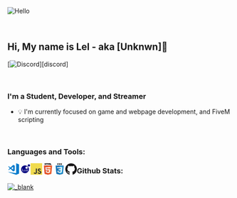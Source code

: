 ![Hello](https://media2.giphy.com/headers/colorful-courier/ammr2uN8JUE3.gif)

<br />

## Hi, My name is Lel - aka [Unknwn]👋

[![Discord](https://img.shields.io/discord/780929860754997268?label=Discord&logo=Discord)][discord]

<br />

### I'm a Student, Developer, and Streamer

- 💡 I'm currently focused on game and webpage development, and FiveM scripting

<br />

### Languages and Tools:

<img align="left" alt="Visual Studio Code" width="26px" src="https://raw.githubusercontent.com/github/explore/80688e429a7d4ef2fca1e82350fe8e3517d3494d/topics/visual-studio-code/visual-studio-code.png" />
<img align="left" alt="Lua" width="26px" src="https://raw.githubusercontent.com/github/explore/80688e429a7d4ef2fca1e82350fe8e3517d3494d/topics/lua/lua.png" />
<img align="left" alt="JavaScript" width="26px" src="https://raw.githubusercontent.com/github/explore/80688e429a7d4ef2fca1e82350fe8e3517d3494d/topics/javascript/javascript.png" />
<img align="left" alt="HTML5" width="26px" src="https://raw.githubusercontent.com/github/explore/80688e429a7d4ef2fca1e82350fe8e3517d3494d/topics/html/html.png" />
<img align="left" alt="CSS3" width="26px" src="https://raw.githubusercontent.com/github/explore/80688e429a7d4ef2fca1e82350fe8e3517d3494d/topics/css/css.png" />
<img align="left" alt="GitHub" width="26px" src="https://raw.githubusercontent.com/github/explore/78df643247d429f6cc873026c0622819ad797942/topics/github/github.png" />

### Github Stats:

<a href="https://github.com/LelTheOnlyOne">
  <img align="center" src="https://github-readme-stats.vercel.app/api?username=LelTheOnlyOne&show_icons=true&theme=dark" alt="_blank" />
</a>
